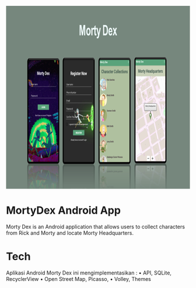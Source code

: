 <p align="center">
  <img height="500" src="/MortyDex.PNG">
</p>

# MortyDex Android App
Morty Dex is an Android application that allows users to collect characters from Rick and Morty and locate Morty Headquarters.

# Tech
Aplikasi Android Morty Dex ini mengimplementasikan :
• API, SQLite, RecyclerView
• Open Street Map, Picasso, 
• Volley, Themes
